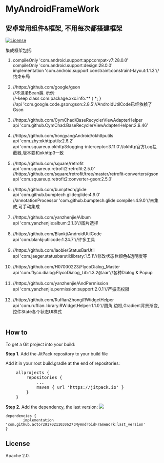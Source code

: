 # MyAndroidFrameWork
## 安卓常用组件&框架, 不用每次都搭建框架

[![License](https://img.shields.io/badge/license-Apache%202-green.svg)](https://www.apache.org/licenses/LICENSE-2.0)

集成框架包括:
<ol>
    <li>
        compileOnly 'com.android.support:appcompat-v7:28.0.0' <br/>
        compileOnly 'com.android.support:design:28.0.0' <br/>
        implementation 'com.android.support.constraint:constraint-layout:1.1.3'//约束布局 <br/> <br/>
    </li>
    <li>
        //https://github.com/google/gson <br/>
        //不混淆Bean类. 示例: <br/>
        //-keep class com.package.xxx.info.** { *; } <br/>
        //api 'com.google.code.gson:gson:2.8.5'//AndroidUtilCode已经依赖了Gson <br/> <br/>
    </li>
    <li>
        //https://github.com/CymChad/BaseRecyclerViewAdapterHelper <br/>
        api 'com.github.CymChad:BaseRecyclerViewAdapterHelper:2.9.46' <br/> <br/>
    </li>
    <li>
        //https://github.com/hongyangAndroid/okhttputils <br/>
        api 'com.zhy:okhttputils:2.6.2' <br/>
        api 'com.squareup.okhttp3:logging-interceptor:3.11.0'//okhttp官方Log拦截器,版本要和okhttp3一致 <br/> <br/>
    </li>
    <li>
        //https://github.com/square/retrofit <br/>
        api 'com.squareup.retrofit2:retrofit:2.5.0' <br/>
        //https://github.com/square/retrofit/tree/master/retrofit-converters/gson <br/>
        api 'com.squareup.retrofit2:converter-gson:2.5.0' <br/> <br/>
    </li>
    <li>
        //https://github.com/bumptech/glide <br/>
        api 'com.github.bumptech.glide:glide:4.9.0' <br/>
        //annotationProcessor 'com.github.bumptech.glide:compiler:4.9.0'//未集成,可手动集成 <br/> <br/>
    </li>
    <li>
        //https://github.com/yanzhenjie/Album <br/>
        api 'com.yanzhenjie:album:2.1.3'//图片选择 <br/> <br/>
    </li>
    <li>
        //https://github.com/Blankj/AndroidUtilCode <br/>
        api 'com.blankj:utilcode:1.24.7'//许多工具 <br/> <br/>
    </li>
    <li>
        //https://github.com/laobie/StatusBarUtil <br/>
        api 'com.jaeger.statusbarutil:library:1.5.1'//修改状态栏颜色&透明度等 <br/> <br/>
    </li>
    <li>
        //https://github.com/H07000223/FlycoDialog_Master <br/>
        api 'com.flyco.dialog:FlycoDialog_Lib:1.3.2@aar'//各种Dialog & Popup <br/> <br/>
    </li>
    <li>
        //https://github.com/yanzhenjie/AndPermission <br/>
        api 'com.yanzhenjie.permission:support:2.0.1'//严振杰权限 <br/> <br/>
    </li>
    <li>
        //https://github.com/RuffianZhong/RWidgetHelper <br/>
        api 'com.ruffian.library:RWidgetHelper:1.1.0'//圆角,边框,Gradient背景渐变,控件State各个状态UI样式 <br/> <br/>
    </li>
</ol>


## How to
To get a Git project into your build:

**Step 1.** Add the JitPack repository to your build file

Add it in your root build.gradle at the end of repositories:
<pre>
    allprojects {
        repositories {
            ...
            maven { url 'https://jitpack.io' }
        }
    }
</pre>


**Step 2.** Add the dependency, the last version:
[![](https://jitpack.io/v/actor20170211030627/MyAndroidFrameWork.svg)](https://jitpack.io/#actor20170211030627/MyAndroidFrameWork)

    dependencies {
            implementation 'com.github.actor20170211030627:MyAndroidFrameWork:last_version'
    }

## License
 Apache 2.0.
